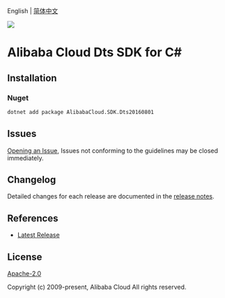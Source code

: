 English | [简体中文](README-CN.md)

![](https://aliyunsdk-pages.alicdn.com/icons/AlibabaCloud.svg)

# Alibaba Cloud Dts SDK for C#

## Installation

### Nuget

```bash
dotnet add package AlibabaCloud.SDK.Dts20160801
```

## Issues

[Opening an Issue](https://github.com/aliyun/alibabacloud-csharp-sdk/issues/new), Issues not conforming to the guidelines may be closed immediately.

## Changelog

Detailed changes for each release are documented in the [release notes](./ChangeLog.md).

## References

* [Latest Release](https://github.com/aliyun/alibabacloud-csharp-sdk/)

## License

[Apache-2.0](http://www.apache.org/licenses/LICENSE-2.0)

Copyright (c) 2009-present, Alibaba Cloud All rights reserved.
